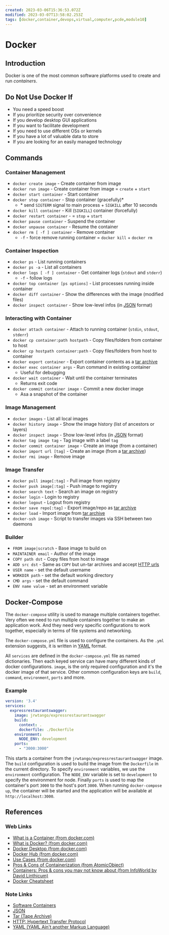```yaml
---
created: 2023-03-06T15:36:53.072Z
modified: 2023-03-07T13:58:02.253Z
tags: [docker,container,devops,virtual,computer,pcde,module10]
---
```

# Docker

## Introduction

Docker is one of the most common software platforms used to create and run *containers*.

## Do Not Use Docker If

* You need a speed boost
* If you prioritize security over convenience
* If you develop desktop GUI applications
* If you want to facilitate development
* If you need to use different OSs or kernels
* If you have a lot of valuable data to store
* If you are looking for an easily managed technology

## Commands

### Container Management

* `docker create image` - Create container from image
* `docker run image` - Create container from image = `create` + `start`
* `docker start container` - Start container
* `docker stop container` - Stop container (gracefully)\*
  * \* send `SIGTERM` signal to main process + `SIGKILL` after 10 seconds
* `docker kill container` - Kill (`SIGKILL`) container (forcefully)
* `docker restart container` - = `stop` + `start`
* `docker pause container` - Suspend the container
* `docker unpause container` - Resume the container
* `docker rm [ -f ] container` - Remove container
  * `-f` - force remove running container = `docker kill` + `docker rm`

### Container Inspection

* `docker ps` - List running containers
* `docker ps -a` - List all containers
* `docker logs [ -f ] container` - Get container logs (`stdout` and `stderr`)
  * `-f` - follow logs
* `docker top container [ps options]` - List processes running inside container
* `docker diff container`  - Show the differences with the image (modified files)
* `docker inspect container` - Show low-level infos (in [JSON][json-zk] format)

### Interacting with Container

* `docker attach container` - Attach to running container (`stdin`, `stdout`, `stderr`)
* `docker cp container:path hostpath` - Copy files/folders from container to host
* `docker cp hostpath container:path` - Copy files/folders from host to container
* `docker export container` - Export container contents as a [tar archive][tar-zk]
* `docker exec container args` - Run command in existing container
  * Useful for debugging
* `docker wait container` - Wait until the container terminates
  * Returns exit code
* `docker commit container image` - Commit a new docker image
  * Asa a snapshot of the container

### Image Management

* `docker images` - List all local images
* `docker history image` - Show the image history (list of ancestors or layers)
* `docker inspect image` - Show low-level infos (in [JSON][json-zk] format)
* `docker tag image tag` - Tag image with a label `tag`
* `docker commit container image` - Create an image (from a container)
* `docker import url [tag]` - Create an image (from a [tar archive][tar-zk])
* `docker rmi image` - Remove image

### Image Transfer

* `docker pull image[:tag]` - Pull image from registry
* `docker push image[:tag]` - Push image to registry
* `docker search text` - Search an image on registry
* `docker login` - Login to registry
* `docker logout` - Logout from registry
* `docker save repo[:tag]` - Export image/repo as [tar archive][tar-zk]
* `docker load` - Import image from [tar archive][tar-zk]
* `docker-ssh image` - Script to transfer images via SSH between two daemons

### Builder

* `FROM image|scratch` - Base image to build on
* `MAINTAINER email` - Author of the image
* `COPY path dst` - Copy files from host to image
* `ADD src dst` - Same as `COPY` but un-tar archives and accept [HTTP urls][http-zk]
* `USER name` - set the default username
* `WORKDIR path` - set the default working directory
* `CMD args` - set the default command
* `ENV name value` - set an environment variable

## Docker-Compose

The `docker-compose` utility is used to manage multiple containers together.
Very often we need to run multiple containers together to make an application work.
And they need very specific configurations to work together,
especially in terms of file systems and networking.

The `docker-compose.yml` file is used to configure the containers.
As the `.yml` extension suggests, it is written in [YAML][yaml-zk] format.

All `services` are defined in the `docker-compose.yml` file as named dictionaries.
Then each keyed service can have many different kinds of docker configurations.
`image`, is the only required configuration and it's the docker image of that service.
Other common configuration keys are `build`, `command`, `environment`, `ports` and more.

### Example

```yaml
version: '3.4'
services:
  expressrestaurantswagger:
    image: jrwtango/expressrestaurantswagger
    build:
      context: .
      dockerfile: ./Dockerfile
    environment:
      NODE_ENV: development
    ports:
      - "3000:3000"
```

This starts a container from the `jrwtango/expressrestaurantswagger` image.
The `build` configuration is used to build the image from
the `Dockerfile` in the current directory.
To specify `environment` variables, we use the `environment` configuration.
The `NODE_ENV` variable is set to `development` to specify the environment for node.
Finally `ports` is used to map the container's port `3000` to the host's port `3000`.
When running `docker-compose up`, the container will be started and the application
will be available at `http://localhost:3000`.

## References

### Web Links

* [What is a Container (from docker.com)][what-is-container-docker]
* [What is Docker? (from docker.com)][what-is-docker]
* [Docker Desktop (from docker.com)][docker-desktop]
* [Docker Hub (from docker.com)][docker-hub]
* [Use Cases (from docker.com)][use-cases-docker]
* [Pros & Cons of Containerization (from AtomicObject)][container-pros-cons-atom]
* [Containers: Pros & cons you may not know about (from InfoWorld by David Linthicum)][pros-cons-containers-infoworld]
* [Docker Cheatsheet][cheatsheet-docker]

<!-- Hidden References -->
[what-is-container-docker]: https://www.docker.com/resources/what-container "What is a Container (from docker.com)"
[what-is-docker]: https://docs.docker.com/get-started/overview/ "What is Docker? (from docker.com)"
[docker-desktop]: https://www.docker.com/products/docker-desktop "Docker Desktop (from docker.com)"
[docker-hub]: https://www.docker.com/products/docker-hub "Docker Hub (from docker.com)"
[use-cases-docker]: https://www.docker.com/use-cases "Use Cases (from docker.com)"
[container-pros-cons-atom]: https://spin.atomicobject.com/2019/05/24/containerization-pros-cons/ "Pros & Cons of Containerization (from AtomicObject)"
[pros-cons-containers-infoworld]: https://www.infoworld.com/article/3342165/containers-the-pros-and-cons-you-may-not-know-about.html "Containers: Pros & cons you may not know about (from InfoWorld by David Linthicum)"
[cheatsheet-docker]: https://dockerlabs.collabnix.com/docker/cheatsheet/ "Docker Cheatsheet"

### Note Links

* [Software Containers][container-zk]
* [JSON][json-zk]
* [Tar (Tape Archive)][tar-zk]
* [HTTP: Hypertext Transfer Protocol][http-zk]
* [YAML (YAML Ain't another Markup Language)][yaml-zk]

<!-- Hidden References -->
[container-zk]: ./container.md "Software Containers"
[json-zk]: ./json.md "JSON"
[tar-zk]: ./tar.md "Tar (Tape Archive)"
[http-zk]: ./http.md "HTTP: Hypertext Transfer Protocol"
[yaml-zk]: ./yaml.md "YAML (YAML Ain't another Markup Language)"
